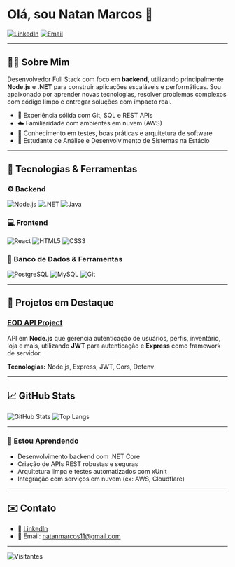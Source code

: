 # Olá, sou Natan Marcos 👋

[![LinkedIn](https://img.shields.io/badge/LinkedIn-0077B5?style=for-the-badge&logo=linkedin&logoColor=white)](https://www.linkedin.com/in/natan-marcos)
[![Email](https://img.shields.io/badge/Email-D14836?style=for-the-badge&logo=gmail&logoColor=white)](mailto:natanmarcos11@gmail.com)
<!-- [![Portfólio](https://img.shields.io/badge/Portfólio-000000?style=for-the-badge&logo=About.me&logoColor=white)](http://natan-marcos.free.nf/) -->

---

## 👨‍💻 Sobre Mim

Desenvolvedor Full Stack com foco em **backend**, utilizando principalmente **Node.js** e **.NET** para construir aplicações escaláveis e performáticas. Sou apaixonado por aprender novas tecnologias, resolver problemas complexos com código limpo e entregar soluções com impacto real.

- 🔄 Experiência sólida com Git, SQL e REST APIs
- ☁️ Familiaridade com ambientes em nuvem (AWS)
- 🧪 Conhecimento em testes, boas práticas e arquitetura de software
- 🧠 Estudante de Análise e Desenvolvimento de Sistemas na Estácio

---

## 💼 Tecnologias & Ferramentas

### ⚙️ Backend
![Node.js](https://img.shields.io/badge/Node.js-339933?style=for-the-badge&logo=nodedotjs&logoColor=white)
![.NET](https://img.shields.io/badge/.NET-512BD4?style=for-the-badge&logo=dotnet&logoColor=white)
![Java](https://img.shields.io/badge/Java-ED8B00?style=for-the-badge&logo=openjdk&logoColor=white)

### 💻 Frontend
![React](https://img.shields.io/badge/React-20232A?style=for-the-badge&logo=react&logoColor=61DAFB)
![HTML5](https://img.shields.io/badge/HTML5-E34F26?style=for-the-badge&logo=html5&logoColor=white)
![CSS3](https://img.shields.io/badge/CSS3-1572B6?style=for-the-badge&logo=css3&logoColor=white)

### 🧰 Banco de Dados & Ferramentas
![PostgreSQL](https://img.shields.io/badge/PostgreSQL-316192?style=for-the-badge&logo=postgresql&logoColor=white)
![MySQL](https://img.shields.io/badge/MySQL-4479A1?style=for-the-badge&logo=mysql&logoColor=white)
![Git](https://img.shields.io/badge/Git-F05032?style=for-the-badge&logo=git&logoColor=white)

---

## 🚀 Projetos em Destaque

### [EOD API Project](https://github.com/natan-marcos/eod-api)
API em **Node.js** que gerencia autenticação de usuários, perfis, inventário, loja e mais, utilizando **JWT** para autenticação e **Express** como framework de servidor.

**Tecnologias:** Node.js, Express, JWT, Cors, Dotenv

---

## 📈 GitHub Stats

![GitHub Stats](https://github-readme-stats.vercel.app/api?username=natan-marcos&show_icons=true&theme=default)
![Top Langs](https://github-readme-stats.vercel.app/api/top-langs/?username=natan-marcos&layout=compact&theme=default)

---

### 🌱 Estou Aprendendo

- Desenvolvimento backend com .NET Core
- Criação de APIs REST robustas e seguras
- Arquitetura limpa e testes automatizados com xUnit
- Integração com serviços em nuvem (ex: AWS, Cloudflare)

---

## ✉️ Contato

- 💼 [LinkedIn](https://www.linkedin.com/in/natan-marcos)
- 📧 Email: [natanmarcos11@gmail.com](mailto:natanmarcos11@gmail.com)

---

![Visitantes](https://visitor-badge.laobi.icu/badge?page_id=natan-marcos.natan-marcos)
